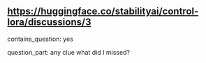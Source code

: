 ## https://huggingface.co/stabilityai/control-lora/discussions/3

contains_question: yes

question_part: any clue what did I missed?